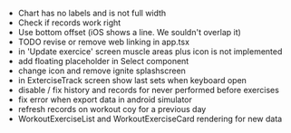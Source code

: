 - Chart has no labels and is not full width
- Check if records work right
- Use bottom offset (iOS shows a line. We souldn't overlap it)
- TODO revise or remove web linking in app.tsx
- in 'Update exercice' screen muscle areas plus icon is not implemented
- add floating placeholder in Select component 
- change icon and remove ignite splashscreen
- in ExterciseTrack screen show last sets when keyboard open
- disable / fix history and records for never performed before exercises
- fix error when export data in android simulator
- refresh records on workout coy for a previous day
- WorkoutExerciseList and WorkoutExerciseCard rendering for new data
